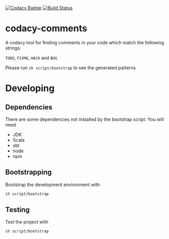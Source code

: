[![Codacy Badge](https://api.codacy.com/project/badge/e3358fb3445a4337b9e20c5c09106925)](https://www.codacy.com/app/mrfyda/codacy-comments)
[![Build Status](https://circleci.com/gh/mrfyda/codacy-commentlint.svg?style=shield&circle-token=:circle-token)](https://circleci.com/gh/mrfyda/codacy-commentlint)

# codacy-comments

A codacy tool for finding comments in your code which match the following strings:

`TODO`, `FIXME`, `HACK` and `BUG`

Please run `sh script/bootstrap` to see the generated patterns

# Developing

## Dependencies
There are some dependencies not installed by the bootstrap script. You will need
* JDK
* Scala
* sbt
* node
* npm

## Bootstrapping
Bootstrap the development environment with

```bash
sh script/bootstrap
```

## Testing
Test the project with

```bash
sh script/bootstrap
```
